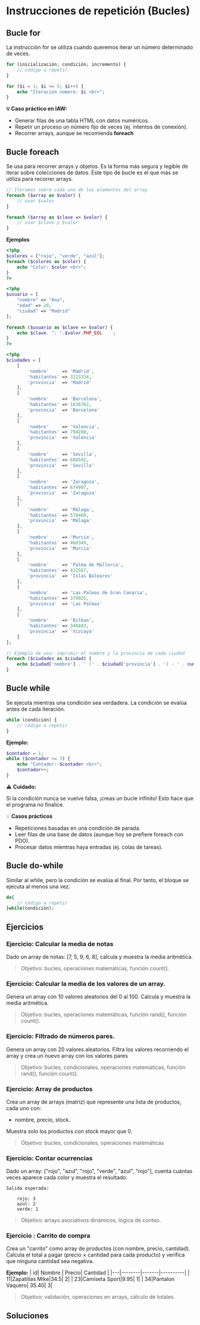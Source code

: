 # Instrucciones de repetición (Bucles) 

## Bucle for
La instrucción for se utiliza cuando queremos iterar un número determinado de veces.
```php
for (inicialización; condición; incremento) {
    // código a repetir
}
```

```php
for ($i = 1; $i <= 5; $i++) {
    echo "Iteración número: $i <br>";
}
```
**💡 Caso práctico en IAW:**

- Generar filas de una tabla HTML con datos numéricos.
- Repetir un proceso un número fijo de veces (ej. intentos de conexión).
- Recorrer arrays, aunque se recomienda **foreach**
     
## Bucle foreach
Se usa para recorrer arrays y objetos. Es la forma más segura y legible de iterar sobre colecciones de datos. Este tipo de bucle es el que más se utiliza para recorrer arrays.

```php
// Iteramos sobre cada uno de los elementos del array
foreach ($array as $valor) {
    // usar $valor
}

foreach ($array as $clave => $valor) {
    // usar $clave y $valor
}
```
**Ejemplos**
```php
<?php
$colores = ["rojo", "verde", "azul"];
foreach ($colores as $color) {
    echo "Color: $color <br>";
}
?>
```
```php
<?php
$usuario = [
    "nombre" => "Ana",
    "edad" => 28,
    "ciudad" => "Madrid"
];

foreach ($usuario as $clave => $valor) {
    echo $clave. ": ".$valor.PHP_EOL    ;
}
?>
```

```php
<?php
$ciudades = [
    [
        'nombre'     => 'Madrid',
        'habitantes' => 3223334,
        'provincia'  => 'Madrid'
    ],
    [
        'nombre'     => 'Barcelona',
        'habitantes' => 1636762,
        'provincia'  => 'Barcelona'
    ],
    [
        'nombre'     => 'Valencia',
        'habitantes' => 794288,
        'provincia'  => 'Valencia'
    ],
    [
        'nombre'     => 'Sevilla',
        'habitantes' => 688592,
        'provincia'  => 'Sevilla'
    ],
    [
        'nombre'     => 'Zaragoza',
        'habitantes' => 674997,
        'provincia'  => 'Zaragoza'
    ],
    [
        'nombre'     => 'Málaga',
        'habitantes' => 578460,
        'provincia'  => 'Málaga'
    ],
    [
        'nombre'     => 'Murcia',
        'habitantes' => 460349,
        'provincia'  => 'Murcia'
    ],
    [
        'nombre'     => 'Palma de Mallorca',
        'habitantes' => 422587,
        'provincia'  => 'Islas Baleares'
    ],
    [
        'nombre'     => 'Las Palmas de Gran Canaria',
        'habitantes' => 379925,
        'provincia'  => 'Las Palmas'
    ],
    [
        'nombre'     => 'Bilbao',
        'habitantes' => 346843,
        'provincia'  => 'Vizcaya'
    ]
];

// Ejemplo de uso: imprimir el nombre y la provincia de cada ciudad
foreach ($ciudades as $ciudad) {
    echo $ciudad['nombre'] . ' (' . $ciudad['provincia'] . ') - ' . number_format($ciudad['habitantes'], 0, ',', '.') . " habitantes\n";
}
```

## Bucle  while
Se ejecuta mientras una condición sea verdadera. La condición se evalúa antes de cada iteración.
```php
while (condición) {
    // código a repetir
}
```

**Ejemplo:**
```php
$contador = 1;
while ($contador <= 3) {
    echo "Contador: $contador <br>";
    $contador++;
}
```
⚠️ **Cuidado:** 

Si la condición nunca se vuelve falsa, ¡creas un bucle infinito! Esto hace que el programa no finalice.

💡 **Casos prácticos**

- Repeticiones basadas en una condición de parada.
- Leer filas de una base de datos (aunque hoy se prefiere foreach con PDO).
- Procesar datos mientras haya entradas (ej. colas de tareas).
     
## Bucle  do-while
Similar al while, pero la condición se evalúa al final. Por tanto, el bloque se ejecuta al menos una vez. 

```php
do{
    // código a repetir
}while(condición);
```
## Ejercicios

### Ejercicio: Calcular la media de notas 

Dado un array de notas: [7, 5, 9, 6, 8],
calcula y muestra la media aritmética. 

> Objetivo: bucles, operaciones matemáticas, función count(). 
     
### Ejercicio: Calcular la media de los valores de un array.

Genera un array con 10 valores aleatorios del 0 al 100. Calcula y muestra la media aritmética. 

> Objetivo: bucles, operaciones matemáticas, función rand(), función count(). 

 ### Ejercicio: Filtrado de números pares.
 Genera un array con 20 valores aleatorios. Filtra los valores recorriendo el array y crea un nuevo array con los valores pares
 > Objetivo: bucles, condicionales, operaciones matemáticas, función rand(), función count(). 

### Ejercicio: Array de productos 

Crea un array de arrays (matriz) que represente una lista de productos, cada uno con:
- nombre, precio, stock.

Muestra solo los productos con stock mayor que 0.

 > Objetivo: bucles, condicionales, operaciones matemáticas

### Ejercicio: Contar ocurrencias 

Dado un array: ["rojo", "azul", "rojo", "verde", "azul", "rojo"],
cuenta cuántas veces aparece cada color y muestra el resultado. 

    Salida esperada:   

        rojo: 3  
        azul: 2  
        verde: 1        
     
> Objetivo: arrays asociativos dinámicos, lógica de conteo. 

### Ejercicio : Carrito de compra 

Crea un "carrito" como array de productos (con nombre, precio, cantidad).
Calcula el total a pagar (precio × cantidad para cada producto) y verifica que ninguna cantidad sea negativa. 

**Ejemplo:**
| id| Nombre | Precio| Cantidad |
|---|--------|-------|----------|
| 11|Zapatillas Mike|34.5|     2|
| 23|Camiseta Sport|9.95|      1|
| 34|Pantalon Vaquero| 35.40|  3|

 > Objetivo: validación, operaciones en arrays, cálculo de totales. 
     

 
     

## Soluciones